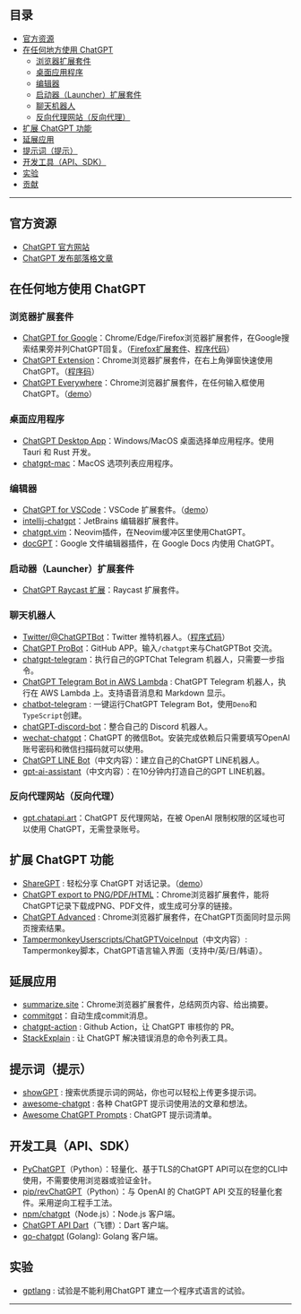 [](#目錄)目录
---------

*   [官方资源](#%E5%AE%98%E6%96%B9%E8%B3%87%E6%BA%90)
*   [在任何地方使用 ChatGPT](#%E5%9C%A8%E4%BB%BB%E4%BD%95%E5%9C%B0%E6%96%B9%E4%BD%BF%E7%94%A8-chatgpt)
    *   [浏览器扩展套件](#%E7%80%8F%E8%A6%BD%E5%99%A8%E6%93%B4%E5%85%85%E5%A5%97%E4%BB%B6)
    *   [桌面应用程序](#%E6%A1%8C%E9%9D%A2%E6%87%89%E7%94%A8%E7%A8%8B%E5%BC%8F)
    *   [编辑器](#%E7%B7%A8%E8%BC%AF%E5%99%A8)
    *   [启动器（Launcher）扩展套件](#%E5%95%9F%E5%8B%95%E5%99%A8launcher%E6%93%B4%E5%85%85%E5%A5%97%E4%BB%B6)
    *   [聊天机器人](#%E8%81%8A%E5%A4%A9%E6%A9%9F%E5%99%A8%E4%BA%BA)
    *   [反向代理网站（反向代理）](#%E5%8F%8D%E5%90%91%E4%BB%A3%E7%90%86%E7%B6%B2%E7%AB%99reverse-proxy)
*   [扩展 ChatGPT 功能](#%E6%93%B4%E5%B1%95-chatgpt-%E5%8A%9F%E8%83%BD)
*   [延展应用](#%E5%BB%B6%E4%BC%B8%E6%87%89%E7%94%A8)
*   [提示词（提示）](#%E6%8F%90%E7%A4%BA%E8%A9%9Eprompts)
*   [开发工具（API、SDK）](#%E9%96%8B%E7%99%BC%E5%B7%A5%E5%85%B7apisdk)
*   [实验](#%E5%AF%A6%E9%A9%97)
*   [贡献](#%E8%B2%A2%E7%8D%BB)

* * *

[](#官方資源)官方资源
-------------

*   [ChatGPT 官方网站](https://chat.openai.com/)
*   [ChatGPT 发布部落格文章](https://openai.com/blog/chatgpt/)

[](#在任何地方使用-chatgpt)在任何地方使用 ChatGPT
-----------------------------------

### [](#瀏覽器擴充套件)浏览器扩展套件

*   [ChatGPT for Google](https://chrome.google.com/webstore/detail/chatgpt-for-google/jgjaeacdkonaoafenlfkkkmbaopkbilf)：Chrome/Edge/Firefox浏览器扩展套件，在Google搜索结果旁并列ChatGPT回复。（[Firefox扩展套件](https://addons.mozilla.org/en-US/firefox/addon/chatgpt-for-google/)、[程序代码](https://github.com/wong2/chat-gpt-google-extension)）
*   [ChatGPT Extension](https://chrome.google.com/webstore/detail/chatgpt-chrome-extension/cdjifpfganmhoojfclednjdnnpooaojb)：Chrome浏览器扩展套件，在右上角弹窗快速使​​用ChatGPT。（[程序码](https://github.com/kazuki-sf/ChatGPT_Extension)）
*   [ChatGPT Everywhere](https://github.com/gragland/chatgpt-everywhere)：Chrome浏览器扩展套件，在任何输入框使用ChatGPT。（[demo](https://twitter.com/gabe_ragland/status/1599466486422470656)）

### [](#桌面應用程式)桌面应用程序

*   [ChatGPT Desktop App](https://github.com/sonnylazuardi/chatgpt-desktop)：Windows/MacOS 桌面选择单应用程序。使用 Tauri 和 Rust 开发。
*   [chatgpt-mac](https://github.com/vincelwt/chatgpt-mac)：MacOS 选项列表应用程序。

### [](#編輯器)编辑器

*   [ChatGPT for VSCode](https://github.com/mpociot/chatgpt-vscode)：VSCode 扩展套件。（[demo](https://twitter.com/marcelpociot/status/1599180144551526400)）
*   [intellij-chatgpt](https://github.com/LiLittleCat/intellij-chatgpt)：JetBrains 编辑器扩展套件。
*   [chatgpt.vim](https://github.com/terror/chatgpt.nvim)：Neovim插件，在Neovim缓冲区里使用ChatGPT。
*   [docGPT](https://github.com/cesarhuret/docGPT)：Google 文件编辑器插件，在 Google Docs 内使用 ChatGPT。

### [](#啟動器launcher擴充套件)启动器（Launcher）扩展套件

*   [ChatGPT Raycast 扩展](https://github.com/abielzulio/chatgpt-raycast)：Raycast 扩展套件。

### [](#聊天機器人)聊天机器人

*   [Twitter/@ChatGPTBot](https://twitter.com/ChatGPTBot)：Twitter 推特机器人。（[程序式码](https://github.com/transitive-bullshit/chatgpt-twitter-bot)）
*   [ChatGPT ProBot](https://github.com/oceanlvr/ChatGPTBot)：GitHub APP。输入`/chatgpt`来与ChatGPTBot 交流。
*   [chatgpt-telegram](https://github.com/m1guelpf/chatgpt-telegram)：执行自己的GPTChat Telegram 机器人，只需要一步指令。
*   [ChatGPT Telegram Bot in AWS Lambda](https://github.com/franalgaba/chatgpt-telegram-bot-serverless) : ChatGPT Telegram 机器人，执行在 AWS Lambda 上。支持语音消息和 Markdown 显示。
*   [chatbot-telegram](https://github.com/Ciyou/chatbot-telegram) : 一键运行ChatGPT Telegram Bot，使用`Deno`和`TypeScript`创建。
*   [chatGPT-discord-bot](https://github.com/Zero6992/chatGPT-discord-bot)：整合自己的 Discord 机器人。
*   [wechat-c​​hatgpt](https://github.com/fuergaosi233/wechat-chatgpt)：ChatGPT 的微信Bot。安装完成依赖后只需要填写OpenAI账号密码和微信扫描码就可以使用。
*   [ChatGPT LINE Bot](https://github.com/isdaviddong/chatGPTLineBot)（中文内容）：建立自己的ChatGPT LINE机器人。
*   [gpt-ai-assistant](https://github.com/memochou1993/gpt-ai-assistant)（中文内容）：在10分钟内打造自己的GPT LINE机器。

### [](#反向代理網站reverse-proxy)反向代理网站（反向代理）

*   [gpt.chatapi.art](https://gpt.chatapi.art/)：ChatGPT 反代理网站，在被 OpenAI 限制权限的区域也可以使用 ChatGPT，无需登录账号。

[](#擴展-chatgpt-功能)扩展 ChatGPT 功能
-------------------------------

*   [ShareGPT](https://sharegpt.com/) : 轻松分享 ChatGPT 对话记录。（[demo](https://twitter.com/steventey/status/1599816553490366464)）
*   [ChatGPT export to PNG/PDF/HTML](https://github.com/liady/ChatGPT-pdf)：Chrome浏览器扩展套件，能将ChatGPT记录下载成PNG、PDF文件，或生成可分享的链接。
*   [ChatGPT Advanced](https://github.com/qunash/chatgpt-advanced) : Chrome浏览器扩展套件，在ChatGPT页面同时显示网页搜索结果。
*   [TampermonkeyUserscripts/ChatGPTVoiceInput](https://github.com/doggy8088/TampermonkeyUserscripts/blob/main/src/ChatGPTVoiceInput.user.js?fbclid=IwAR2sYE_CIOTdhNlRqaYwJ3eh-foa4O7ZHukYcc1dXLcU8IHLIDOt52gdAdQ)（中文内容）: Tampermonkey脚本，ChatGPT语言输入界面（支持中/英/日/韩语）。

[](#延伸應用)延展应用
-------------

*   [summarize.site](https://chrome.google.com/webstore/detail/summarize/lmhkmibdclhibdooglianggbnhcbcjeh)：Chrome浏览器扩展套件，总结网页内容、给出摘要。
*   [commitgpt](https://github.com/RomanHotsiy/commitgpt)：自动生成commit消息。
*   [chatgpt-action](https://github.com/kxxt/chatgpt-action) : Github Action，让 ChatGPT 审核你的 PR。
*   [StackExplain](https://github.com/shobrook/stackexplain) : 让 ChatGPT 解决错误消息的命令列表工具。

[](#提示詞prompts)提示词（提示）
----------------------

*   [showGPT](https://showgpt.co/) : 搜索优质提示词的网站，你也可以轻松上传更多提示词。
*   [awesome-chatgpt](https://github.com/saharmor/awesome-chatgpt) : 各种 ChatGPT 提示词使用法的文章和想法。
*   [Awesome ChatGPT Prompts](https://github.com/f/awesome-chatgpt-prompts) : ChatGPT 提示词清单。

[](#開發工具apisdk)开发工具（API、SDK）
----------------------------

*   [PyChatGPT](https://github.com/rawandahmad698/PyChatGPT)（Python）：轻量化、基于TLS的ChatGPT API可以在您的CLI中使用，不需要使用浏览器或验证金针。
*   [pip/revChatGPT](https://github.com/acheong08/ChatGPT)（Python）：与 OpenAI 的 ChatGPT API 交互的轻量化套件。采用逆向工程手工法。
*   [npm/chatgpt](https://github.com/transitive-bullshit/chatgpt-api)（Node.js）：Node.js 客户端。
*   [ChatGPT API Dart](https://github.com/MisterJimson/chatgpt_api_dart)（飞镖）：Dart 客户端。
*   [go-chatgpt](https://github.com/abhayptp/go-chatgpt) (Golang): Golang 客户端。

[](#實驗)实验
---------

*   [gptlang](https://github.com/forrestchang/gptlang) : 试验是不能利用ChatGPT 建立一个程序式语言的试验。

* * *
